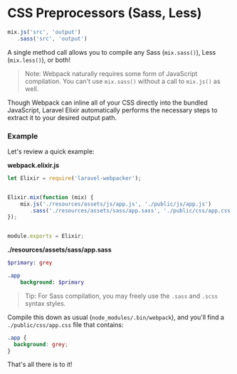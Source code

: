 # CSS Preprocessors \(Sass, Less\)

```js
mix.js('src', 'output')
   .sass('src', 'output')
```

A single method call allows you to compile any Sass \(`mix.sass()`\), Less \(`mix.less()`\), or both!

> Note: Webpack naturally requires some form of JavaScript compilation. You can't use `mix.sass()` without a call to `mix.js()` as well.

Though Webpack can inline all of your CSS directly into the bundled JavaScript, Laravel Elixir automatically performs the necessary steps to extract it to your desired output path.

### Example

Let's review a quick example:

**webpack.elixir.js**

```js
let Elixir = require('laravel-webpacker');


Elixir.mix(function (mix) {
    mix.js('./resources/assets/js/app.js', './public/js/app.js')
       .sass('./resources/assets/sass/app.sass', './public/css/app.css');
});


module.exports = Elixir;
```

**./resources/assets/sass/app.sass**

```sass
$primary: grey

.app
    background: $primary
```

> Tip: For Sass compilation, you may freely use the `.sass` and `.scss` syntax styles.

Compile this down as usual \(`node_modules/.bin/webpack`\), and you'll find a `./public/css/app.css` file that contains:

```css
.app {
  background: grey;
}
```

That's all there is to it!

